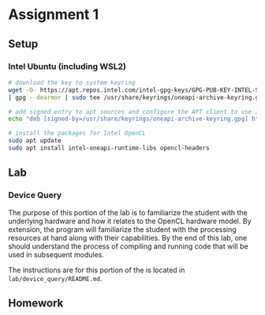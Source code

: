 # Assignment 1

## Setup

### Intel Ubuntu (including WSL2)

```bash
# download the key to system keyring
wget -O- https://apt.repos.intel.com/intel-gpg-keys/GPG-PUB-KEY-INTEL-SW-PRODUCTS.PUB \
| gpg --dearmor | sudo tee /usr/share/keyrings/oneapi-archive-keyring.gpg > /dev/null

# add signed entry to apt sources and configure the APT client to use Intel repository:
echo "deb [signed-by=/usr/share/keyrings/oneapi-archive-keyring.gpg] https://apt.repos.intel.com/oneapi all main" | sudo tee /etc/apt/sources.list.d/oneAPI.list

# install the packages for Intel OpenCL
sudo apt update
sudo apt install intel-oneapi-runtime-libs opencl-headers
```

## Lab

### Device Query
The purpose of this portion of the lab is to familiarize the student with the underlying hardware and how it relates to the OpenCL hardware model.  By extension, the program will familiarize the student with the processing resources at hand along with their capabilities.  By the end of this lab, one should understand the process of compiling and running code that will be used in subsequent modules.

The instructions are for this portion of the is located in `lab/device_query/README.md`.

## Homework